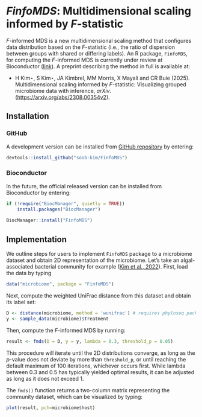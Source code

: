 
# *FinfoMDS*: Multidimensional scaling informed by *F*-statistic

*F*-informed MDS is a new multidimensional scaling method that
configures data distribution based on the *F*-statistic (i.e., the ratio
of dispersion between groups with shared or differing labels). An R
package, `FinfoMDS`, for computing the *F*-informed MDS is currently
under review at Bioconductor
([link](https://github.com/Bioconductor/Contributions/issues/3811)). A
preprint describing the method in full is available at:

- H Kim⋆, S Kim⋆, JA Kimbrel, MM Morris, X Mayali and CR Buie (2025).
  Multidimensional scaling informed by *F*-statistic: Visualizing
  grouped microbiome data with inference, *arXiv*.
  (<https://arxiv.org/abs/2308.00354v2>).

## Installation

### GitHub

A development version can be installed from [GitHub
repository](https://github.com/soob-kim/fmds) by entering:

``` r
devtools::install_github("soob-kim/FinfoMDS")
```

### Bioconductor

In the future, the official released version can be installed from
Bioconductor by entering:

``` r
if (!require("BiocManager", quietly = TRUE))
    install.packages("BiocManager")
    
BiocManager::install("FinfoMDS")
```

## Implementation

We outline steps for users to implement `FinfoMDS` package to a
microbiome dataset and obtain 2D representation of the microbiome. Let’s
take an algal-associated bacterial community for example ([Kim et al.,
2022](https://doi.org/10.1038/s41396-021-01147-x)). First, load the data
by typing

``` r
data("microbiome", package = "FinfoMDS")
```

Next, compute the weighted UniFrac distance from this dataset and obtain
its label set:

``` r
D <- distance(microbiome, method = 'wunifrac') # requires phyloseq package
y <- sample_data(microbiome)$Treatment
```

Then, compute the *F*-informed MDS by running:

``` r
result <- fmds(D = D, y = y, lambda = 0.3, threshold_p = 0.05)
```

This procedure will iterate until the 2D distributions converge, as long
as the *p*-value does not deviate by more than `threshold_p`, or until
reaching the default maximum of 100 iterations, whichever occurs first.
While lambda between 0.3 and 0.5 has typically yielded optimal results,
it can be adjusted as long as it does not exceed 1.

The `fmds()` function returns a two-column matrix representing the
community dataset, which can be visualized by typing:

``` r
plot(result, pch=microbiome$host)
```
